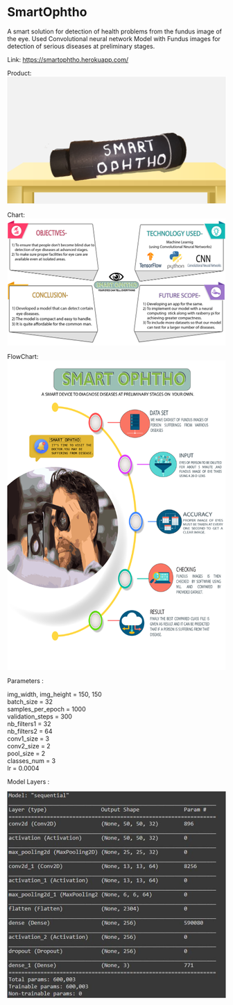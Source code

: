 ﻿# SmartOphtho

A smart solution for detection of health problems from the fundus image of the eye. Used
Convolutional neural network Model with Fundus images for detection of serious
diseases at preliminary stages.

Link: https://smartophtho.herokuapp.com/

Product:  
![Product](https://github.com/Jaisood08/SmartOphtho_/blob/master/draw.png)

Chart:
![Qualities](https://github.com/Jaisood08/SmartOphtho_/blob/master/FTRUS-01.png)

FlowChart:
![Flow](https://github.com/Jaisood08/SmartOphtho_/blob/master/FLOWCHART-01-01.jpg)

Parameters :

img_width, img_height = 150, 150  
batch_size = 32  
samples_per_epoch = 1000  
validation_steps = 300  
nb_filters1 = 32  
nb_filters2 = 64  
conv1_size = 3  
conv2_size = 2  
pool_size = 2  
classes_num = 3  
lr = 0.0004  

Model Layers :  

![Layers](https://github.com/Jaisood08/SmartOphtho_/blob/master/Model%20Layers.jpg)

